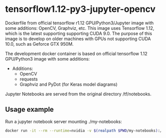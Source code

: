 # tensorflow1.12-py3-jupyter-opencv

Dockerfile from official tensorflow r1.12 GPU/Python3/Jupyter image with some additions: OpenCV, Graphviz, etc.
This image uses Tensorflow 1.12, which is the latest supporting supporting CUDA 9.0.
The purpose of this image is to develop on older machines with GPUs not supporting CUDA 10.0, such as Geforce GTX 950M.

The development docker container is based on official tensorflow 1.12 GPU/Python3 image with some additions:

- Additions:
  - OpenCV
  - requests
  - Graphviz and PyDot (for Keras model diagrams)

Jupyter Notebooks are served from the original directory /tf/notebooks.

## Usage example

Run a jupyter notebook server mounting ./my-notebooks:

```bash
docker run -it --rm --runtime=nvidia -v $(realpath $PWD/my-notebooks):/tf/notebooks --name tensorflowdev1 -p 8888:8888 -p :8501 custom-tensorflow1.12-py3-jupyter-opencv
```